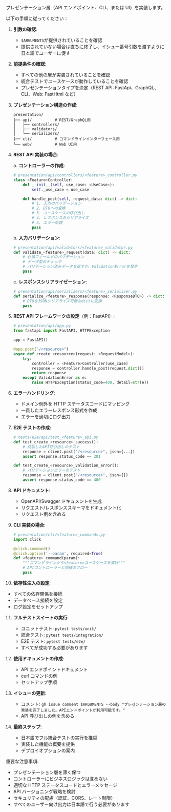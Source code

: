 プレゼンテーション層（API エンドポイント、CLI、または UI）を実装します。

以下の手順に従ってください：

1. **引数の確認**:

   - `$ARGUMENTS`が提供されていることを確認
   - 提供されていない場合は直ちに終了し、イシュー番号引数を渡すように日本語でユーザーに促す

2. **前提条件の確認**:

   - すべての他の層が実装されていることを確認
   - 統合テストでユースケースが動作していることを確認
   - プレゼンテーションタイプを決定（REST API: FastApi、GraphQL、CLI、Web: FastHtml など）

3. **プレゼンテーション構造の作成**:

   ```
   presentation/
   ├── api/          # REST/GraphQL用
   │   ├── controllers/
   │   ├── validators/
   │   └── serializers/
   ├── cli/          # コマンドラインインターフェース用
   └── web/          # Web UI用
   ```

4. **REST API 実装の場合**:

   a. **コントローラーの作成**:

   ```python
   # presentation/api/controllers/<feature>_controller.py
   class <Feature>Controller:
       def __init__(self, use_case: <UseCase>):
           self._use_case = use_case

       def handle_post(self, request_data: dict) -> dict:
           # 1. 入力のバリデーション
           # 2. DTOへの変換
           # 3. ユースケースの呼び出し
           # 4. レスポンスのシリアライズ
           # 5. エラー処理
           pass
   ```

   b. **入力バリデーション**:

   ```python
   # presentation/api/validators/<feature>_validator.py
   def validate_<feature>_request(data: dict) -> dict:
       # 必須フィールドのバリデーション
       # データ型のチェック
       # バリデーション済みデータを返すか、ValidationErrorを発生
       pass
   ```

   c. **レスポンスシリアライゼーション**:

   ```python
   # presentation/api/serializers/<feature>_serializer.py
   def serialize_<feature>_response(response: <ResponseDTO>) -> dict:
       # DTOをJSONシリアライズ可能なdictに変換
       pass
   ```

5. **REST API フレームワークの設定**（例：FastAPI）:

   ```python
   # presentation/api/app.py
   from fastapi import FastAPI, HTTPException

   app = FastAPI()

   @app.post("/<resource>")
   async def create_<resource>(request: <RequestModel>):
       try:
           controller = <Feature>Controller(use_case)
           response = controller.handle_post(request.dict())
           return response
       except ValidationError as e:
           raise HTTPException(status_code=400, detail=str(e))
   ```

6. **エラーハンドリング**:

   - ドメイン例外を HTTP ステータスコードにマッピング
   - 一貫したエラーレスポンス形式を作成
   - エラーを適切にログ出力

7. **E2E テストの作成**:

   ```python
   # tests/e2e/api/test_<feature>_api.py
   def test_create_<resource>_success():
       # 成功したAPI呼び出しのテスト
       response = client.post("/<resource>", json={...})
       assert response.status_code == 201

   def test_create_<resource>_validation_error():
       # バリデーションエラーのテスト
       response = client.post("/<resource>", json={})
       assert response.status_code == 400
   ```

8. **API ドキュメント**:

   - OpenAPI/Swagger ドキュメントを生成
   - リクエスト/レスポンススキーマをドキュメント化
   - リクエスト例を含める

9. **CLI 実装の場合**:

   ```python
   # presentation/cli/<feature>_commands.py
   import click

   @click.command()
   @click.option('--param', required=True)
   def <feature>_command(param):
       """コマンドラインから<feature>ユースケースを実行"""
       # APIコントローラーと同様のフロー
       pass
   ```

10. **依存性注入の設定**:

- すべての依存関係を接続
- データベース接続を設定
- ログ設定をセットアップ

11. **フルテストスイートの実行**:

    - ユニットテスト: `pytest tests/unit/`
    - 統合テスト: `pytest tests/integration/`
    - E2E テスト: `pytest tests/e2e/`
    - すべてが成功する必要があります

12. **使用ドキュメントの作成**:

    - API エンドポイントドキュメント
    - curl コマンドの例
    - セットアップ手順

13. **イシューの更新**:

    - コメント: `gh issue comment $ARGUMENTS --body "プレゼンテーション層の実装を完了しました。APIエンドポイントが利用可能です。"`
    - API 呼び出しの例を含める

14. **最終ステップ**:
    - 日本語でフル統合テストの実行を推奨
    - 実装した機能の概要を提供
    - デプロイオプションの案内

重要な注意事項:

- プレゼンテーション層を薄く保つ
- コントローラーにビジネスロジックは含めない
- 適切な HTTP ステータスコードとエラーメッセージ
- API バージョニング戦略を検討
- セキュリティの配慮（認証、CORS、レート制限）
- すべてのユーザー向け出力は日本語で行う必要があります
